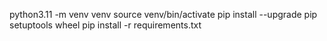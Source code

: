 python3.11 -m venv venv
source venv/bin/activate
pip install --upgrade pip setuptools wheel
pip install -r requirements.txt
